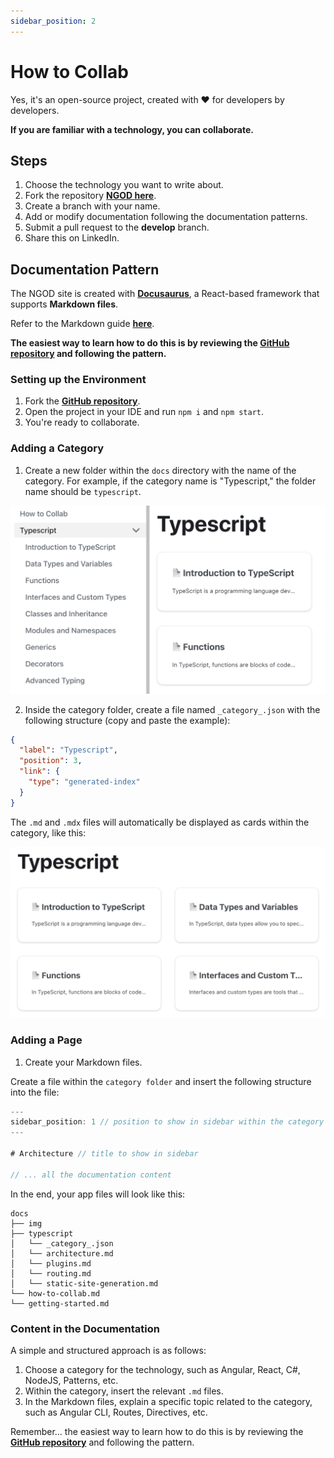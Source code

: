 ```yaml
---
sidebar_position: 2
---
```


# How to Collab

Yes, it's an open-source project, created with ❤️ for developers by developers.

**If you are familiar with a technology, you can collaborate.**

## Steps

1. Choose the technology you want to write about.
2. Fork the repository **[NGOD here](https://github.com/joaquinmetayer/NGOD)**.
3. Create a branch with your name.
4. Add or modify documentation following the documentation patterns.
5. Submit a pull request to the **develop** branch.
6. Share this on LinkedIn.

## Documentation Pattern

The NGOD site is created with **[Docusaurus](https://docusaurus.io/)**, a React-based framework that supports **Markdown files**.

Refer to the Markdown guide **[here](https://www.markdownguide.org/)**.

**The easiest way to learn how to do this is by reviewing the **[GitHub repository](https://github.com/joaquinmetayer/NGOD)** and following the pattern.**

### Setting up the Environment

1. Fork the **[GitHub repository](https://github.com/joaquinmetayer/NGOD)**.
2. Open the project in your IDE and run ``npm i`` and ``npm start``.
3. You're ready to collaborate.

### Adding a Category

1. Create a new folder within the ``docs`` directory with the name of the category. For example, if the category name is "Typescript," the folder name should be ``typescript``.

![Typescript](./img/typescript.png)

2. Inside the category folder, create a file named ``_category_.json`` with the following structure (copy and paste the example):

```json
{
  "label": "Typescript",
  "position": 3,
  "link": {
    "type": "generated-index"
  }
}
```

The ``.md`` and ``.mdx`` files will automatically be displayed as cards within the category, like this:

![CategoryView](./img/category-view.png)

### Adding a Page

1. Create your Markdown files.

Create a file within the ``category folder`` and insert the following structure into the file:

```js
---
sidebar_position: 1 // position to show in sidebar within the category
---

# Architecture // title to show in sidebar

// ... all the documentation content
```

In the end, your app files will look like this:

```
docs
├── img
├── typescript
│   └── _category_.json
│   └── architecture.md
│   └── plugins.md
│   └── routing.md
│   └── static-site-generation.md
└── how-to-collab.md
└── getting-started.md
```

### Content in the Documentation

A simple and structured approach is as follows:

1. Choose a category for the technology, such as Angular, React, C#, NodeJS, Patterns, etc.
2. Within the category, insert the relevant ``.md`` files.
3. In the Markdown files, explain a specific topic related to the category, such as Angular CLI, Routes, Directives, etc.

Remember... the easiest way to learn how to do this is by reviewing the **[GitHub repository](https://github.com/joaquinmetayer/NGOD)** and following the pattern.